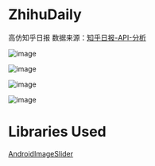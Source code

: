 # ZhihuDaily
高仿知乎日报
数据来源：[知乎日报-API-分析](https://github.com/izzyleung/ZhihuDailyPurify/wiki/%E7%9F%A5%E4%B9%8E%E6%97%A5%E6%8A%A5-API-%E5%88%86%E6%9E%90)


![image](https://github.com/milo1988/ZhihuDaily/blob/master/screenshot/demo1.png)
 
![image](https://github.com/milo1988/ZhihuDaily/blob/master/screenshot/demo3.png)
 
![image](https://github.com/milo1988/ZhihuDaily/blob/master/screenshot/demo2.png)
 
![image](https://github.com/milo1988/ZhihuDaily/blob/master/screenshot/demo4.png)

# Libraries Used

[AndroidImageSlider](https://github.com/daimajia/AndroidImageSlider)
